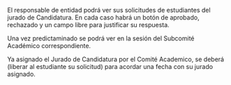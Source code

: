 El responsable de entidad podrá ver sus solicitudes de estudiantes del jurado de Candidatura. 
En cada caso habrá un botón de aprobado, rechazado y un campo libre para justificar su respuesta.

Una vez predictaminado se podrá ver en la sesión del Subcomité Académico correspondiente.

Ya asignado el Jurado de Candidatura por el Comité Academico, se deberá (liberar al estudiante su solicitud) para acordar una 
fecha con su jurado asignado.
